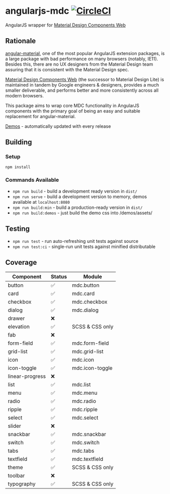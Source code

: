 # angularjs-mdc  [![CircleCI](https://circleci.com/gh/fintechstudios/angularjs-mdc/tree/master.svg?style=svg)](https://circleci.com/gh/fintechstudios/angularjs-mdc/tree/master)
AngularJS wrapper for [Material Design Components Web](https://material.io/components/web/)

## Rationale

[angular-material](https://material.angularjs.org/latest/), one of the most popular AngularJS extension packages,
is a large package with bad performance on many browsers (notably, IE11). Besides this, there are no UX designers
from the Material Design team assuring that it is consistent with the Material Design spec.

[Material Design Components Web](https://material.io/components/web/) (the successor to Material Design Lite) is 
maintained in tandem by Google engineers & designers, provides a much smaller deliverable, and performs better
and more consistently across all modern browsers.

This package aims to wrap core MDC functionality in AngularJS components with the primary goal of
being an easy and suitable replacement for angular-material.

[Demos](https://fintechstudios.github.io/angularjs-mdc/) - automatically updated with every release

## Building

### Setup
`npm install`

### Commands Available
- `npm run build` - build a development ready version in `dist/`
- `npm run serve` - build a development version to memory, demos available at `localhost:8080`
- `npm run build:min` - build a production-ready version in `dist/`
- `npm run build:demos` - just build the demo css into /demos/assets/

## Testing
- `npm run test` - run auto-refreshing unit tests against source
- `npm run test:ci` - single-run unit tests against minified distributable


## Coverage

| Component       | Status              | Module           |
| --------------- | ------------------- | ---------------- |
| button          | :white_check_mark:  | mdc.button       |
| card            | :white_check_mark:  | mdc.card         |
| checkbox        | :white_check_mark:  | mdc.checkbox     |
| dialog          | :white_check_mark:  | mdc.dialog       |
| drawer          | :x:                 | |
| elevation       | :white_check_mark:  | SCSS & CSS only  |
| fab             | :x:                 | |
| form-field      | :white_check_mark:  | mdc.form-field   |
| grid-list       | :white_check_mark:  | mdc.grid-list    |
| icon            | :white_check_mark:  | mdc.icon         |
| icon-toggle     | :white_check_mark:  | mdc.icon-toggle  |
| linear-progress | :x:                 | |
| list            | :white_check_mark:  | mdc.list         |
| menu            | :white_check_mark:  | mdc.menu         |
| radio           | :white_check_mark:  | mdc.radio        |
| ripple          | :white_check_mark:  | mdc.ripple       |
| select          | :white_check_mark:  | mdc.select       |
| slider          | :x:                 | |
| snackbar        | :white_check_mark:  | mdc.snackbar     |
| switch          | :white_check_mark:  | mdc.switch       |
| tabs            | :white_check_mark:  | mdc.tabs         |
| textfield       | :white_check_mark:  | mdc.textfield    |
| theme           | :white_check_mark:  | SCSS & CSS only  |
| toolbar         | :x:                 | |
| typography      | :white_check_mark:  | SCSS & CSS only  |
